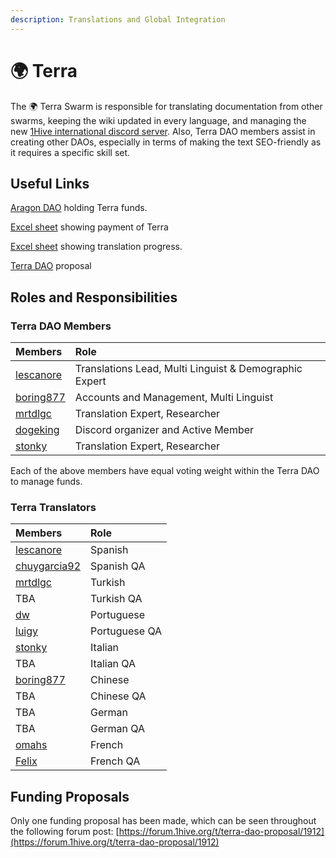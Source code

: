 ```yaml
---
description: Translations and Global Integration
---
```


# 🌍 Terra

The 🌍 Terra Swarm is responsible for translating documentation from other swarms, keeping the wiki updated in every language, and managing the new [1Hive international discord server](https://discord.gg/gM8Cy8mcPm). Also, Terra DAO members assist in creating other DAOs, especially in terms of making the text SEO-friendly as it requires a specific skill set.

## Useful Links

[Aragon DAO](https://aragon.1hive.org/#/terradao/0x339fa43b3001f4e17a530a5abf5cc744b54ee79b/) holding Terra funds.

[Excel sheet](https://docs.google.com/spreadsheets/d/1LXZkwA3uxJoi5jw_O0pzMBlO1af91Sn2_ESl-9tv7nU/edit?usp=sharing) showing payment of Terra

[Excel sheet](https://docs.google.com/spreadsheets/d/1GBnIRy5IBD99sLtW_dCaBJbjDbxDDqMDkbURy7fuCrM/edit?usp=sharing) showing translation progress.

[Terra DAO](https://docs.google.com/document/d/1SC1FOmX3PA3A-Z8D9OEAalXKBFQJeWYAJHrVo310TyU/edit#heading=h.3sdj4z5mrep9) proposal

## Roles and Responsibilities

### Terra DAO Members

| Members | Role |
| :--- | :--- |
| [lescanore](https://forum.1hive.org/u/Escanor/summary) | Translations Lead, Multi Linguist & Demographic Expert |
| [boring877](https://forum.1hive.org/u/boring877/summary) | Accounts and Management, Multi Linguist |
| [mrtdlgc](https://forum.1hive.org/u/mrtdlgc/summary) | Translation Expert, Researcher |
| [dogeking](https://forum.1hive.org/u/dogeking/summary) | Discord organizer and Active Member |
| [stonky](https://forum.1hive.org/u/stonky/summary) | Translation Expert, Researcher |

Each of the above members have equal voting weight within the Terra DAO to manage funds.

### Terra Translators

| Members | Role |
| :--- | :--- |
| [lescanore](https://forum.1hive.org/u/escanor/summary) | Spanish |
| [chuygarcia92](https://forum.1hive.org/u/chuygarcia92/summary) | Spanish QA |
| [mrtdlgc](https://forum.1hive.org/u/mrtdlgc/summary) | Turkish |
| TBA | Turkish QA |
| [dw](https://forum.1hive.org/u/farmerd/summary) | Portuguese |
| [luigy](https://forum.1hive.org/u/luigy/summary) | Portuguese QA |
| [stonky](https://forum.1hive.org/u/stonky/summary) | Italian |
| TBA | Italian QA |
| [boring877](https://forum.1hive.org/u/boring877/summary) | Chinese  |
| TBA | Chinese QA |
| TBA | German |
| TBA | German QA |
| [omahs](https://forum.1hive.org/u/omahs/summary) | French |
| [Felix](https://forum.1hive.org/u/felix/summary) | French QA |

## Funding Proposals

Only one funding proposal has been made, which can be seen throughout the following forum post: [https://forum.1hive.org/t/terra-dao-proposal/1912](https://forum.1hive.org/t/terra-dao-proposal/1912)

